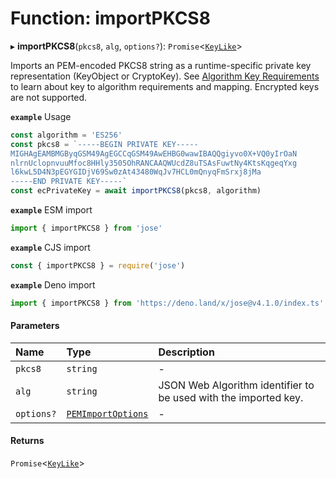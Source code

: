 # Function: importPKCS8

▸ **importPKCS8**(`pkcs8`, `alg`, `options?`): `Promise`<[`KeyLike`](../types/types.KeyLike.md)\>

Imports an PEM-encoded PKCS8 string as a runtime-specific private key representation (KeyObject or CryptoKey).
See [Algorithm Key Requirements](https://github.com/panva/jose/issues/210) to learn about key to algorithm
requirements and mapping. Encrypted keys are not supported.

**`example`** Usage
```js
const algorithm = 'ES256'
const pkcs8 = `-----BEGIN PRIVATE KEY-----
MIGHAgEAMBMGByqGSM49AgEGCCqGSM49AwEHBG0wawIBAQQgiyvo0X+VQ0yIrOaN
nlrnUclopnvuuMfoc8HHly3505OhRANCAAQWUcdZ8uTSAsFuwtNy4KtsKqgeqYxg
l6kwL5D4N3pEGYGIDjV69Sw0zAt43480WqJv7HCL0mQnyqFmSrxj8jMa
-----END PRIVATE KEY-----`
const ecPrivateKey = await importPKCS8(pkcs8, algorithm)
```

**`example`** ESM import
```js
import { importPKCS8 } from 'jose'
```

**`example`** CJS import
```js
const { importPKCS8 } = require('jose')
```

**`example`** Deno import
```js
import { importPKCS8 } from 'https://deno.land/x/jose@v4.1.0/index.ts'
```

#### Parameters

| Name | Type | Description |
| :------ | :------ | :------ |
| `pkcs8` | `string` | - |
| `alg` | `string` | JSON Web Algorithm identifier to be used with the imported key. |
| `options?` | [`PEMImportOptions`](../interfaces/key_import.PEMImportOptions.md) | - |

#### Returns

`Promise`<[`KeyLike`](../types/types.KeyLike.md)\>
